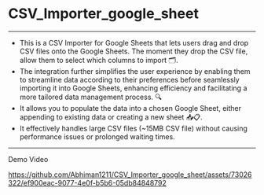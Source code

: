 # CSV_Importer_google_sheet
----------------------------------------------------------------------------------------------------------
* This is a CSV Importer for Google Sheets that lets users drag and drop CSV files onto the Google Sheets. The moment they drop the CSV file, allow them to select which columns to import 🗂️.</br>
* The integration further simplifies the user experience by enabling them to streamline data according to their preferences before seamlessly importing it into Google Sheets, enhancing efficiency and facilitating a    more tailored data management process. 🔍</br>
* It allows you to populate the data into a chosen Google Sheet, either appending to existing data or creating a new sheet 📥📋.</br>
* It effectively handles large CSV files (~15MB CSV file) without causing performance issues or prolonged waiting times.</br>
-------------------------------------------------------------------------------------------------------------
Demo Video</br>

https://github.com/Abhiman1211/CSV_Importer_google_sheet/assets/73026322/ef900eac-9077-4e0f-b5b6-05db84848792



